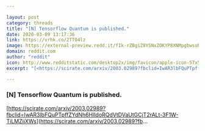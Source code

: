 ```yaml
---

layout: post
category: threads
title: "[N] Tensorflow Quantum is published."
date: 2020-03-09 13:17:36
link: https://vrhk.co/2TTO4lz
image: https://external-preview.redd.it/fIk-rZBgiZ8YSNxZOKYP8XNMpgbwsuRB136B6LNjwAU.jpg?width=200&height=104.712041885&auto=webp&crop=200:104.712041885,smart&s=4d05691ca4ee355d85fbd4c1a6b098de09ac61a6
domain: reddit.com
author: "reddit"
icon: http://www.redditstatic.com/desktop2x/img/favicon/apple-icon-57x57.png
excerpt: "[<https://scirate.com/arxiv/2003.02989?fbclid=IwAR3lbFQuPTpffZYdNh6HlIdoRQdVtDVaUtGCjT2rALt-3F1W-TiLMZjjXWs>](<https://scirate.com/arxiv/2003.02989?fb>..."

---
```


### [N] Tensorflow Quantum is published.

[<https://scirate.com/arxiv/2003.02989?fbclid=IwAR3lbFQuPTpffZYdNh6HlIdoRQdVtDVaUtGCjT2rALt-3F1W-TiLMZjjXWs>](<https://scirate.com/arxiv/2003.02989?fb>...